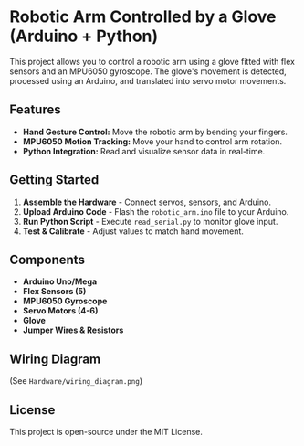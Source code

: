 # Robotic Arm Controlled by a Glove (Arduino + Python)

This project allows you to control a robotic arm using a glove fitted with flex sensors and an MPU6050 gyroscope. The glove's movement is detected, processed using an Arduino, and translated into servo motor movements.

## Features
- **Hand Gesture Control:** Move the robotic arm by bending your fingers.
- **MPU6050 Motion Tracking:** Move your hand to control arm rotation.
- **Python Integration:** Read and visualize sensor data in real-time.

## Getting Started
1. **Assemble the Hardware** - Connect servos, sensors, and Arduino.
2. **Upload Arduino Code** - Flash the `robotic_arm.ino` file to your Arduino.
3. **Run Python Script** - Execute `read_serial.py` to monitor glove input.
4. **Test & Calibrate** - Adjust values to match hand movement.

## Components
- **Arduino Uno/Mega**
- **Flex Sensors (5)**
- **MPU6050 Gyroscope**
- **Servo Motors (4-6)**
- **Glove**
- **Jumper Wires & Resistors**

## Wiring Diagram
(See `Hardware/wiring_diagram.png`)

## License
This project is open-source under the MIT License.

